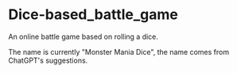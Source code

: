 # Dice-based_battle_game
An online battle game based on rolling a dice.

The name is currently "Monster Mania Dice", the name comes from ChatGPT's suggestions.
